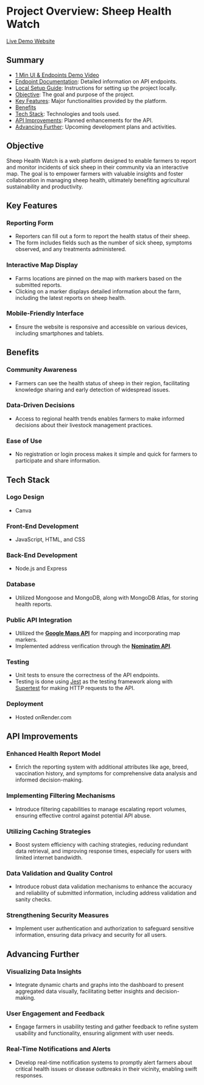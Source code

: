 # Project Overview: Sheep Health Watch
[Live Demo Website](https://sheep-health-watch.onrender.com/)

## Summary

- [1 Min UI & Endpoints Demo Video](https://youtu.be/rmdL0Khwxjc)
- [Endpoint Documentation](EndpointDocumentation.md): Detailed information on API endpoints.
- [Local Setup Guide](LocalSetupGuide.md): Instructions for setting up the project locally.
- [Objective](#objective): The goal and purpose of the project.
- [Key Features](#key-features): Major functionalities provided by the platform.
- [Benefits](#benefits)
- [Tech Stack](#tech-stack): Technologies and tools used.
- [API Improvements](#api-improvements): Planned enhancements for the API.
- [Advancing Further](#advancing-further): Upcoming development plans and activities.

## Objective

Sheep Health Watch is a web platform designed to enable farmers to report and monitor incidents of sick sheep in their community via an interactive map. The goal is to empower farmers with valuable insights and foster collaboration in managing sheep health, ultimately benefiting agricultural sustainability and productivity.

## Key Features

### Reporting Form
- Reporters can fill out a form to report the health status of their sheep.
- The form includes fields such as the number of sick sheep, symptoms observed, and any treatments administered.

### Interactive Map Display
- Farms locations are pinned on the map with markers based on the submitted reports.
- Clicking on a marker displays detailed information about the farm, including the latest reports on sheep health.

### Mobile-Friendly Interface
- Ensure the website is responsive and accessible on various devices, including smartphones and tablets.

## Benefits

### Community Awareness
- Farmers can see the health status of sheep in their region, facilitating knowledge sharing and early detection of widespread issues.

### Data-Driven Decisions
- Access to regional health trends enables farmers to make informed decisions about their livestock management practices.

### Ease of Use
- No registration or login process makes it simple and quick for farmers to participate and share information.

## Tech Stack

### Logo Design
- Canva

### Front-End Development
- JavaScript, HTML, and CSS

### Back-End Development
- Node.js and Express

### Database
- Utilized Mongoose and MongoDB, along with MongoDB Atlas, for storing health reports.

### Public API Integration
- Utilized the **[Google Maps API](https://developers.google.com/maps/documentation)** for mapping and incorporating map markers.
- Implemented address verification through the **[Nominatim API](https://nominatim.org/release-docs/latest/api/Search/)**.

### Testing
- Unit tests to ensure the correctness of the API endpoints.
- Testing is done using [Jest](https://jestjs.io/) as the testing framework along with [Supertest](https://github.com/visionmedia/supertest) for making HTTP requests to the API.

### Deployment
- Hosted onRender.com

## API Improvements

### Enhanced Health Report Model
- Enrich the reporting system with additional attributes like age, breed, vaccination history, and symptoms for comprehensive data analysis and informed decision-making.

### Implementing Filtering Mechanisms
- Introduce filtering capabilities to manage escalating report volumes, ensuring effective control against potential API abuse.

### Utilizing Caching Strategies
- Boost system efficiency with caching strategies, reducing redundant data retrieval, and improving response times, especially for users with limited internet bandwidth.

### Data Validation and Quality Control
- Introduce robust data validation mechanisms to enhance the accuracy and reliability of submitted information, including address validation and sanity checks.

### Strengthening Security Measures
- Implement user authentication and authorization to safeguard sensitive information, ensuring data privacy and security for all users.

## Advancing Further

### Visualizing Data Insights
- Integrate dynamic charts and graphs into the dashboard to present aggregated data visually, facilitating better insights and decision-making.

### User Engagement and Feedback
- Engage farmers in usability testing and gather feedback to refine system usability and functionality, ensuring alignment with user needs.

### Real-Time Notifications and Alerts
- Develop real-time notification systems to promptly alert farmers about critical health issues or disease outbreaks in their vicinity, enabling swift responses.





